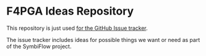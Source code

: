 # F4PGA Ideas Repository

This repository is just used [for the GitHub Issue tracker](https://github.com/f4pga/ideas/issues).

The issue tracker includes ideas for possible things we want or need as part of
the SymbiFlow project.

